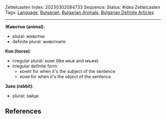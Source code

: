 Zettelcasten Index: 20230302084733
Sequence:
Status: #idea
Zettelcasten Tags: [Language](../map-of-content/Language.md), [Bulgarian](../map-of-content/Bulgarian.md), [Bulgarian Animals](Bulgarian%20Animals.md), [Bulgarian Definite Articles](Bulgarian%20Definite%20Articles.md)

---

**Животно (animal)**:

* plural: животни
* definite plural: животните

**Кон (horse)**:

* irregular plural: коне (like мъж and мъже)
* irregular definite form:
  * конят for when it's the subject of the sentence
  * коня for when it's the object of the sentence

**Заек (rabbit)**:

* plural: зайци

## References
